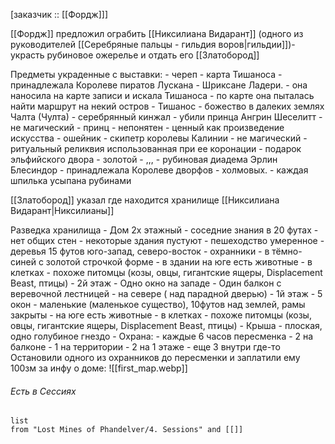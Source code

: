 [заказчик :: [[Фордж]]]

[[Фордж]] предложил ограбить [[Никсилиана Видарант]] (одного из руководителей [[Серебряные пальцы - гильдия воров|гильдии]])- украсть рубиновое ожерелье и отдать его [[Златобород]]

Предметы украденные с выставки:
	- череп
	- карта Тишаноса 
		- принадлежала Королеве пиратов Лускана - Шриксане Ладери.
		- она наносила на карте записи и искала Тишаноса
		- по карте она пыталась найти маршрут на некий остров
		- Тишанос - божество в далеких землях Чалта (Чулта)
	- серебрянный кинжал - убили принца Ангрин Шеселитт
		- не магический
		- принц - непонятен
		- ценный как произведение искусства
	- ошейник
	- скипетр королевы Калинии
		- не магический
		- ритуальный реликвия использованная при ее коронации
		- подарок эльфийского двора
		- золотой
	- ,,,
	- рубиновая диадема Эрлин Блесиндор
		- принадлежала Королеве дворфов - холмовых.
		- каждая шпилька усыпана рубинами

[[Златобород]] указал где находится хранилище [[Никсилиана Видарант|Никсилианы]]

Разведка хранилища
	- Дом 2х этажный
	- соседние знания в 20 футах
	- нет общих стен
	- некоторые здания пустуют
	- пешеходство умеренное
	- деревья 15 футов юго-запад, северо-восток
	- охранники - в тёмно-синей с золотой строчкой форме
	- в здании на юге есть животные
		- в клетках - похоже питомцы (козы, овцы, гигантские ящеры, Displacement Beast, птицы)
	- 2й этаж
		- Одно окно на западе
		- Один балкон с веревочной лестницей - на севере ( над парадной дверью)
	- 1й этаж
		- 5 окон - маленькие (маленькое существо), 10футов над землей,  рамы закрыты 
		- на юге есть животные - в клетках - похоже питомцы (козы, овцы, гигантские ящеры, Displacement Beast, птицы)
	- Крыша - плоская, одно голубиное гнездо
	- Охрана:
		- каждые 6 часов пересменка
		- 2 на балконе
		- 1 на территории
		- 2 на 1 этаже
		- еще 3 внутри где-то
Остановили одного из охранников до пересменки и заплатили ему 100зм за инфу о доме:
		![[first_map.webp]]


###### Есть в Сессиях
```dataview
list
from "Lost Mines of Phandelver/4. Sessions" and [[]]
```
